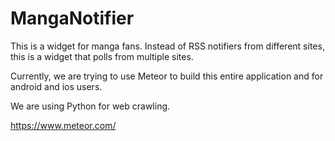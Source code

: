 # MangaNotifier
This is a widget for manga fans. Instead of RSS notifiers from different sites, this is a widget that polls from multiple sites.

Currently, we are trying to use Meteor to build this entire application and for android and ios users.

We are using Python for web crawling.

https://www.meteor.com/
